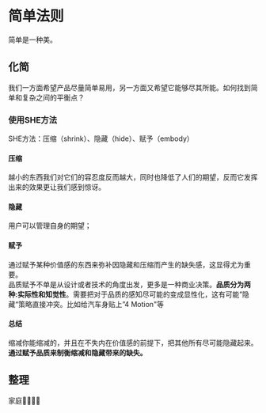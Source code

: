 # 简单法则
简单是一种美。

## 化简
我们一方面希望产品尽量简单易用，另一方面又希望它能够尽其所能。如何找到简单和复杂之间的平衡点？

### 使用SHE方法
SHE方法：压缩（shrink）、隐藏（hide）、赋予（embody）

#### 压缩
越小的东西我们对它们的容忍度反而越大，同时也降低了人们的期望，反而它发挥出来的效果更让我们感到惊讶。

#### 隐藏
用户可以管理自身的期望；

#### 赋予
通过赋予某种价值感的东西来弥补因隐藏和压缩而产生的缺失感，这显得尤为重要。  
品质赋予不单是从设计或者技术的角度出发，更多是一种商业决策。__品质分为两种:实际性和知觉性__。需要把对于品质的感知尽可能的变成显性化，这有可能”隐藏“策略直接冲突。比如给汽车身贴上”4 Motion"等

#### 总结
缩减你能缩减的，并且在不失内在价值感的前提下，把其他所有尽可能隐藏起来。__通过赋予品质来制衡缩减和隐藏带来的缺失。__

## 整理
家庭👨‍👩‍👧‍👦